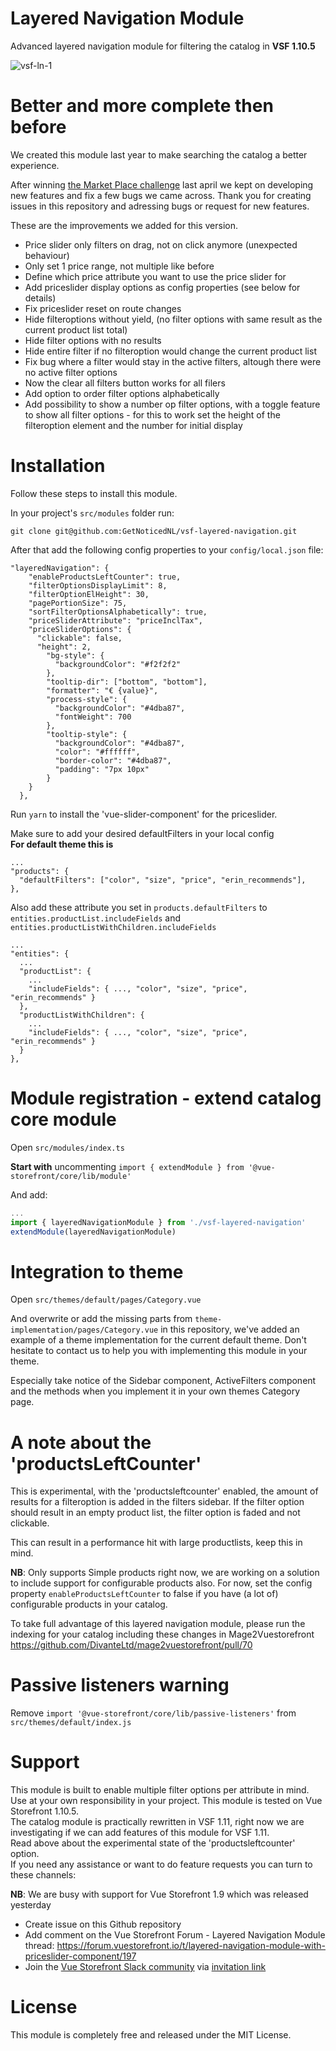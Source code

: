# Layered Navigation Module
Advanced layered navigation module for filtering the catalog in **VSF 1.10.5**

![vsf-ln-1](https://user-images.githubusercontent.com/26965893/71719124-9bbcea80-2e1d-11ea-9a40-9d00b023fda4.png)

# Better and more complete then before
We created this module last year to make searching the catalog a better experience.

After winning [the Market Place challenge](https://medium.com/the-vue-storefront-journal/winners-of-the-vue-storefront-marketplace-challenge-fa04025c9a34 "the Market Place challenge") last april we kept on developing new features and fix a few bugs we came across. Thank you for creating issues in this repository and adressing bugs or request for new features.

These are the improvements we added for this version.

* Price slider only filters on drag, not on click anymore (unexpected behaviour)
* Only set 1 price range, not multiple like before
* Define which price attribute you want to use the price slider for
* Add priceslider display options as config properties (see below for details)
* Fix priceslider reset on route changes
* Hide filteroptions without yield, (no filter options with same result as the current product list total)
* Hide filter options with no results
* Hide entire filter if no filteroption would change the current product list
* Fix bug where a filter would stay in the active filters, altough there were no active filter options
* Now the clear all filters button works for all filers
* Add option to order filter options alphabetically
* Add possibility to show a number op filter options, with a toggle feature to show all filter options - for this to work set the height of the filteroption element and the number for initial display

# Installation
Follow these steps to install this module.

In your project's `src/modules` folder run:

```shell  
git clone git@github.com:GetNoticedNL/vsf-layered-navigation.git
```

After that add the following config properties to your `config/local.json` file:

```
"layeredNavigation": {
    "enableProductsLeftCounter": true,
    "filterOptionsDisplayLimit": 8,
    "filterOptionElHeight": 30,
    "pagePortionSize": 75,
    "sortFilterOptionsAlphabetically": true,
    "priceSliderAttribute": "priceInclTax",
    "priceSliderOptions": {
      "clickable": false,
      "height": 2,
        "bg-style": {
          "backgroundColor": "#f2f2f2"
        },
        "tooltip-dir": ["bottom", "bottom"],
        "formatter": "€ {value}",
        "process-style": {
          "backgroundColor": "#4dba87",
          "fontWeight": 700
        },
        "tooltip-style": {
          "backgroundColor": "#4dba87",
          "color": "#ffffff",
          "border-color": "#4dba87",
          "padding": "7px 10px"
        }
    }
  },
```

Run `yarn` to install the 'vue-slider-component' for the priceslider.

Make sure to add your desired defaultFilters in your local config \
**For default theme this is**

```
...
"products": {
  "defaultFilters": ["color", "size", "price", "erin_recommends"],
},
```

Also add these attribute you set in `products.defaultFilters` to `entities.productList.includeFields` and `entities.productListWithChildren.includeFields`

```
...
"entities": {
  ...
  "productList": {
    ...
    "includeFields": { ..., "color", "size", "price", "erin_recommends" }
  },
  "productListWithChildren": {
    ...
    "includeFields": { ..., "color", "size", "price", "erin_recommends" }
  }    
},
```

# Module registration - extend catalog core module
Open `src/modules/index.ts`

**Start with** uncommenting `import { extendModule } from '@vue-storefront/core/lib/module'`

And add:

```js
...
import { layeredNavigationModule } from './vsf-layered-navigation'
extendModule(layeredNavigationModule)
```

# Integration to theme
Open `src/themes/default/pages/Category.vue`

And overwrite or add the missing parts from `theme-implementation/pages/Category.vue` in this repository, we've added an example of a theme implementation for the current default theme.
Don't hesitate to contact us to help you with implementing this module in your theme.

Especially take notice of the Sidebar component, ActiveFilters component and the methods when you implement it in your own themes Category page.


# A note about the 'productsLeftCounter'
This is experimental, with the 'productsleftcounter' enabled, the amount of results for a filteroption is added in the filters sidebar. If the filter option should result in an empty product list, the filter option is faded and not clickable.

This can result in a performance hit with large productlists, keep this in mind.

**NB**: Only supports Simple products right now, we are working on a solution to include support for configurable products also. For now, set the config property `enableProductsLeftCounter` to false if you have (a lot of) configurable products in your catalog.

To take full advantage of this layered navigation module, please run the indexing for your catalog including these changes in Mage2Vuestorefront https://github.com/DivanteLtd/mage2vuestorefront/pull/70

# Passive listeners warning
Remove `import '@vue-storefront/core/lib/passive-listeners'` from `src/themes/default/index.js`

# Support
This module is built to enable multiple filter options per attribute in mind.\
Use at your own responsibility in your project. This module is tested on Vue Storefront 1.10.5.\
The catalog module is practically rewritten in VSF 1.11, right now we are investigating if we can add features of this module for VSF 1.11.\
Read above about the experimental state of the 'productsleftcounter' option.\
If you need any assistance or want to do feature requests you can turn to these channels:

**NB**: We are busy with support for Vue Storefront 1.9 which was released yesterday

* Create issue on this Github repository
* Add comment on the Vue Storefront Forum - Layered Navigation Module thread: https://forum.vuestorefront.io/t/layered-navigation-module-with-priceslider-component/197
* Join the [Vue Storefront Slack community](https://vuestorefront.slack.com) via [invitation link](https://join.slack.com/t/vuestorefront/shared_invite/enQtMzA4MTM2NTE5NjM2LTI1M2RmOWIyOTk0MzFlMDU3YzJlYzcyYzNiNjUyZWJiMTZjZjc3MjRlYmE5ZWQ1YWRhNTQyM2ZjN2ZkMzZlNTg)

# License
This module is completely free and released under the MIT License.
